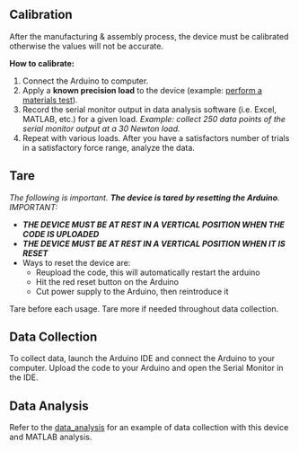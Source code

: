 ## Calibration
After the manufacturing & assembly process, the device must be calibrated otherwise the values will not be accurate.

**How to calibrate:**
1. Connect the Arduino to computer.
2. Apply a **known precision load** to the device (example: [perform a materials test](https://github.com/ncan33/STIF-2019/blob/master/visuals/calibration_on_MTS_machine.jpg)).
3. Record the serial monitor output in data analysis software (i.e. Excel, MATLAB, etc.) for a given load. _Example: collect 250 data points of the serial monitor output at a 30 Newton load._
4. Repeat with various loads. After you have a satisfactors number of trials in a satisfactory force range, analyze the data.

## Tare
_The following is important. **The device is tared by resetting the Arduino**. IMPORTANT:_
* ***THE DEVICE MUST BE AT REST IN A VERTICAL POSITION WHEN THE CODE IS UPLOADED***
* ***THE DEVICE MUST BE AT REST IN A VERTICAL POSITION WHEN IT IS RESET***
* Ways to reset the device are:
  * Reupload the code, this will automatically restart the arduino
  * Hit the red reset button on the Arduino
  * Cut power supply to the Arduino, then reintroduce it
  
Tare before each usage. Tare more if needed throughout data collection.

## Data Collection
To collect data, launch the Arduino IDE and connect the Arduino to your computer. Upload the code to your Arduino and open the Serial Monitor in the IDE.

## Data Analysis
Refer to the [data_analysis](https://github.com/ncan33/STIF-2019/tree/master/data_analysis) for an example of data collection with this device and MATLAB analysis.
